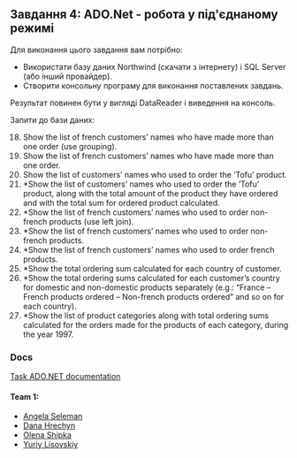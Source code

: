 ## Завдання 4: ADO.Net - робота у під'єднаному режимі

Для виконання цього завдання вам потрібно:
 - Використати базу даних Northwind (скачати з інтернету) і SQL Server (або інший провайдер).
 - Створити консольну програму для виконання поставлених завдань.

 Результат повинен бути у вигляді DataReader і виведення на консоль.
 
 Запити до бази даних:

18. Show the list of french customers’ names who have made more than one order (use grouping).
19.	Show the list of french customers’ names who have made more than one order.
20.	Show the list of customers’ names who used to order the ‘Tofu’ product.
21.	*Show the list of customers’ names who used to order the ‘Tofu’ product, along with the total amount of the product they have ordered and with the total sum for ordered product calculated.
22.	*Show the list of french customers’ names who used to order non-french products (use left join).
23.	*Show the list of french customers’ names who used to order non-french products.
24.	*Show the list of french customers’ names who used to order french products.
25.	*Show the total ordering sum calculated for each country of customer.
26.	*Show the total ordering sums calculated for each customer’s country for domestic and non-domestic products separately (e.g.: “France – French products ordered – Non-french products ordered” and so on for each country).
27.	*Show the list of product categories along with total ordering sums calculated for the orders made for the products of each category, during the year 1997.

### Docs
[Task ADO.NET documentation](https://university-courses.github.io/PofCIS-Term4/task4-ado-dotnet/index.html)

#### Team 1:
* [Angela Seleman](https://github.com/selemanka)
* [Dana Hrechyn](https://github.com/danahrechyn123)
* [Olena Shipka](https://github.com/oshipka)
* [Yuriy Lisovskiy](https://github.com/YuriyLisovskiy)

